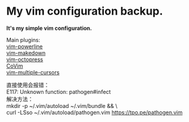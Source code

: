 My vim configuration backup.    
====
**It's my simple vim configuration.**

Main plugins:    
[vim-powerline](https://github.com/Lokaltog/vim-powerline)     
[vim-makedown](https://github.com/plasticboy/vim-markdown)   
[vim-octopress](https://github.com/tangledhelix/vim-octopress)   
[CoVim](https://github.com/FredKSchott/CoVim)      
[vim-multiple-cursors](https://github.com/terryma/vim-multiple-cursors)
    
直接使用会报错：           
        E117: Unknown function: pathogen#infect                  
解决方法：    
        mkdir -p ~/.vim/autoload ~/.vim/bundle && \                
        curl -LSso ~/.vim/autoload/pathogen.vim https://tpo.pe/pathogen.vim          
